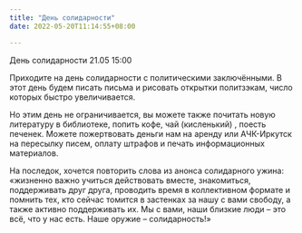 ```yaml
---
title: "День солидарности"
date: 2022-05-20T11:14:55+08:00

---
```

День солидарности 
21.05 15:00

Приходите на день солидарности с политическими заключёнными. В этот день будем писать письма и рисовать открытки политзэкам, число которых быстро увеличивается. 

Но этим день не ограничивается, вы можете также почитать новую литературу в библиотеке, попить кофе, чай (кисленький) , поесть печенек.
Можете пожертвовать деньги нам на аренду или АЧК-Иркутск на пересылку писем, оплату штрафов и печать информационных материалов.

На последок, хочется повторить слова из анонса солидарного ужина:
«жизненно важно учиться действовать вместе, знакомиться, поддерживать друг друга, проводить время в коллективном формате и помнить тех, кто сейчас томится в застенках за нашу с вами свободу, а также активно поддерживать их. Мы с вами, наши близкие люди – это всё, что у нас есть. Наше оружие – солидарность!»

